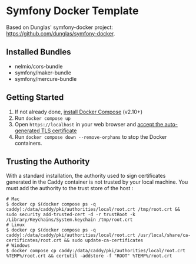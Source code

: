 # Symfony Docker Template

Based on Dunglas' symfony-docker project: https://github.com/dunglas/symfony-docker.

## Installed Bundles
* nelmio/cors-bundle
* symfony/maker-bundle
* symfony/mercure-bundle

## Getting Started

1. If not already done, [install Docker Compose](https://docs.docker.com/compose/install/) (v2.10+)
2. Run `docker compose up`
3. Open `https://localhost` in your web browser and [accept the auto-generated TLS certificate](https://stackoverflow.com/a/15076602/1352334)
4. Run `docker compose down --remove-orphans` to stop the Docker containers.

## Trusting the Authority

With a standard installation, the authority used to sign certificates generated in the Caddy container is not trusted by your local machine.
You must add the authority to the trust store of the host :

```
# Mac
$ docker cp $(docker compose ps -q caddy):/data/caddy/pki/authorities/local/root.crt /tmp/root.crt && sudo security add-trusted-cert -d -r trustRoot -k /Library/Keychains/System.keychain /tmp/root.crt
# Linux
$ docker cp $(docker compose ps -q caddy):/data/caddy/pki/authorities/local/root.crt /usr/local/share/ca-certificates/root.crt && sudo update-ca-certificates
# Windows
$ docker compose cp caddy:/data/caddy/pki/authorities/local/root.crt %TEMP%/root.crt && certutil -addstore -f "ROOT" %TEMP%/root.crt
```
